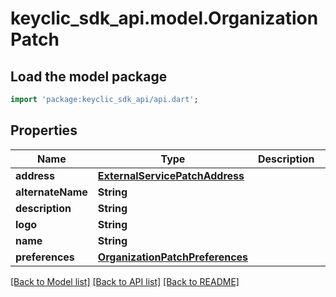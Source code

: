 # keyclic_sdk_api.model.OrganizationPatch

## Load the model package
```dart
import 'package:keyclic_sdk_api/api.dart';
```

## Properties
Name | Type | Description | Notes
------------ | ------------- | ------------- | -------------
**address** | [**ExternalServicePatchAddress**](ExternalServicePatchAddress.md) |  | [optional] 
**alternateName** | **String** |  | [optional] 
**description** | **String** |  | [optional] 
**logo** | **String** |  | [optional] 
**name** | **String** |  | [optional] 
**preferences** | [**OrganizationPatchPreferences**](OrganizationPatchPreferences.md) |  | [optional] 

[[Back to Model list]](../README.md#documentation-for-models) [[Back to API list]](../README.md#documentation-for-api-endpoints) [[Back to README]](../README.md)


